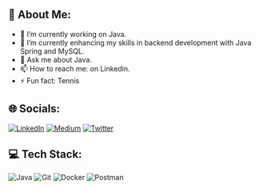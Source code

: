 ## 💫 About Me:

- 🔭 I’m currently working on Java.
- 🌱 I’m currently enhancing my skills in backend development with Java Spring and MySQL.
- 💬 Ask me about Java.
- 📫 How to reach me: on Linkedin.
- ⚡ Fun fact: Tennis

## 🌐 Socials:
[![LinkedIn](https://img.shields.io/badge/LinkedIn-%230077B5.svg?logo=linkedin&logoColor=white)]( https://www.linkedin.com/in/mücahityildiz) [![Medium](https://img.shields.io/badge/Medium-12100E?style=for-the-badge&logo=medium&logoColor=white)](https://medium.com/@mchtyldz) [![Twitter](https://img.shields.io/badge/Twitter-%231DA1F2.svg?logo=Twitter&logoColor=white)](https://twitter.com/)

## 💻 Tech Stack:
![Java](https://img.shields.io/badge/java-%23ED8B00.svg?style=for-the-badge&logo=java&logoColor=white) ![Git](https://img.shields.io/badge/GIT-E44C30?style=for-the-badge&logo=git&logoColor=white) ![Docker](https://img.shields.io/badge/docker-%230db7ed.svg?style=for-the-badge&logo=docker&logoColor=white) ![Postman](https://img.shields.io/badge/Postman-FF6C37?style=for-the-badge&logo=postman&logoColor=white) 

<!--
## Github Stats
![](https://github-readme-stats.vercel.app/api?username=mcyldz&show_icons=true&theme=noctis_minimus)

### 🔝 Top Contributed Repo
![](https://github-contributor-stats.vercel.app/api?username=mcyldz&limit=5&show_icons=true&theme=rose_pine&combine_all_yearly_contributions=true)

--!>
